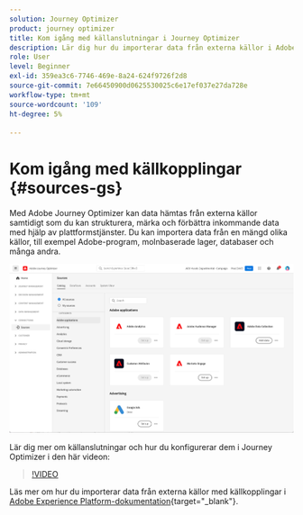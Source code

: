 ```yaml
---
solution: Journey Optimizer
product: journey optimizer
title: Kom igång med källanslutningar i Journey Optimizer
description: Lär dig hur du importerar data från externa källor i Adobe Journey Optimizer
role: User
level: Beginner
exl-id: 359ea3c6-7746-469e-8a24-624f9726f2d8
source-git-commit: 7e66450900d0625530025c6e17ef037e27da728e
workflow-type: tm+mt
source-wordcount: '109'
ht-degree: 5%

---
```


# Kom igång med källkopplingar {#sources-gs}

Med Adobe Journey Optimizer kan data hämtas från externa källor samtidigt som du kan strukturera, märka och förbättra inkommande data med hjälp av plattformstjänster. Du kan importera data från en mängd olika källor, till exempel Adobe-program, molnbaserade lager, databaser och många andra.

![](assets/sources-home.png)

Lär dig mer om källanslutningar och hur du konfigurerar dem i Journey Optimizer i den här videon:

>[!VIDEO](https://video.tv.adobe.com/v/335919?quality=12)

Läs mer om hur du importerar data från externa källor med källkopplingar i [Adobe Experience Platform-dokumentation](https://experienceleague.adobe.com/docs/experience-platform/sources/home.htmll?lang=sv){target="_blank"}.

